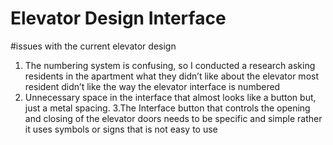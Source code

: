 # Elevator Design Interface 

#issues with the current elevator design
1.	The numbering system is confusing, so I conducted a research asking residents in the apartment what they didn’t like about the elevator   most resident didn’t like the way the elevator interface is numbered
2.	Unnecessary space in the interface that almost looks like a button but, just a metal spacing.                                         3.The Interface button that controls the opening and closing of the elevator doors needs to be specific and simple rather it uses symbols  or signs that is not easy to use 
